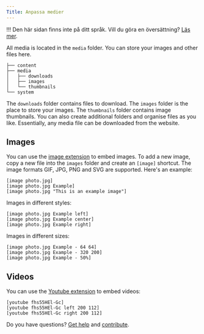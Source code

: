 ```yaml
---
Title: Anpassa medier
---
```

!!! Den här sidan finns inte på ditt språk. Vill du göra en översättning? [Läs mer](/sv/yellow/help/contributing-guidelines).

All media is located in the `media` folder. You can store your images and other files here.

    ├── content
    ├── media
    │   ├── downloads
    │   ├── images
    │   └── thumbnails
    └── system

The `downloads` folder contains files to download. The `images` folder is the place to store your images. The `thumbnails` folder contains image thumbnails. You can also create additional folders and organise files as you like. Essentially, any media file can be downloaded from the website.

## Images

You can use the [image extension](https://github.com/datenstrom/yellow-extensions/tree/master/source/image) to embed images. To add a new image, copy a new file into the `images` folder and create an `[image]` shortcut. The image formats GIF, JPG, PNG and SVG are supported. Here's an example:

    [image photo.jpg]
    [image photo.jpg Example]
    [image photo.jpg "This is an example image"]

Images in different styles:

    [image photo.jpg Example left]
    [image photo.jpg Example center]
    [image photo.jpg Example right]

Images in different sizes:

    [image photo.jpg Example - 64 64]
    [image photo.jpg Example - 320 200]
    [image photo.jpg Example - 50%]

## Videos

You can use the [Youtube extension](https://github.com/datenstrom/yellow-extensions/tree/master/source/youtube) to embed videos:

    [youtube fhs55HEl-Gc]
    [youtube fhs55HEl-Gc left 200 112]
    [youtube fhs55HEl-Gc right 200 112]

Do you have questions? [Get help](.) and [contribute](contributing-guidelines).
